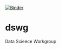 [![Binder](https://mybinder.org/badge.svg)](https://mybinder.org/v2/gh/stevejohnson2001/dswg/master?filepath=Create_20Data.ipynb)

# dswg
Data Science Workgroup

